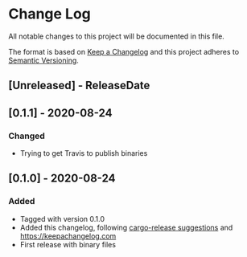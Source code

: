 # Change Log
All notable changes to this project will be documented in this file.

The format is based on [Keep a Changelog](http://keepachangelog.com/)
and this project adheres to [Semantic Versioning](http://semver.org/).

<!-- next-header -->
## [Unreleased] - ReleaseDate
## [0.1.1] - 2020-08-24

### Changed

* Trying to get Travis to publish binaries

## [0.1.0] - 2020-08-24

### Added

* Tagged with version 0.1.0
* Added this changelog, following [cargo-release suggestions](https://github.com/sunng87/cargo-release/blob/master/docs/faq.md#maintaining-changelog) and <https://keepachangelog.com>
* First release with binary files
